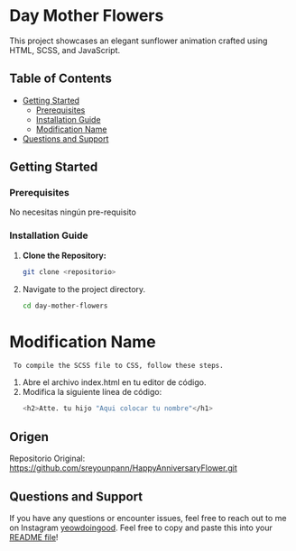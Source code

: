# Day Mother Flowers

This project showcases an elegant sunflower animation crafted using HTML, SCSS, and JavaScript.

## Table of Contents
- [Getting Started](#getting-started)
  - [Prerequisites](#prerequisites)
  - [Installation Guide](#installation-guide)  
  - [Modification Name](#modification-name)
- [Questions and Support](#questions-and-support)

## Getting Started

### Prerequisites
No necesitas ningún pre-requisito

### Installation Guide
1. **Clone the Repository:**
   ```bash
   git clone <repositorio>

2. Navigate to the project directory.
   ```bash
   cd day-mother-flowers
   
 # Modification Name
     To compile the SCSS file to CSS, follow these steps.
1. Abre el archivo index.html en tu editor de código.
2. Modifica la siguiente línea de código:
     ```bash
   <h2>Atte. tu hijo "Aqui colocar tu nombre"</h1>

## Origen
Repositorio Original: https://github.com/sreyounpann/HappyAnniversaryFlower.git

## Questions and Support
If you have any questions or encounter issues, feel free to reach out to me on Instagram [yeowdoingood](https://www.instagram.com/yeowdoingood/).
    Feel free to copy and paste this into your [README file](README.md)!



   
